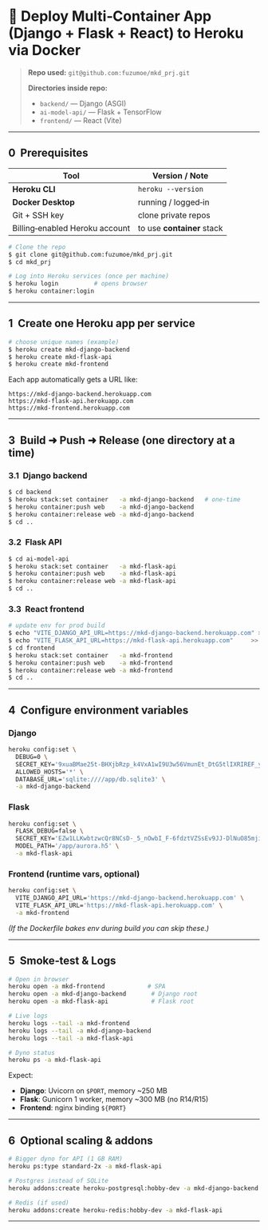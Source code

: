 # 🚀 Deploy Multi‑Container App (Django + Flask + React) to Heroku via Docker

> **Repo used:** `git@github.com:fuzumoe/mkd_prj.git`
>
> **Directories inside repo:**
>
> * `backend/` — Django (ASGI)
> * `ai-model-api/` — Flask + TensorFlow
> * `frontend/` — React (Vite)

---

## 0  Prerequisites

| Tool                           | Version / Note             |
| ------------------------------ | -------------------------- |
| **Heroku CLI**                 | `heroku --version`         |
| **Docker Desktop**             | running / logged‑in        |
| Git + SSH key                  | clone private repos        |
| Billing‑enabled Heroku account | to use **container** stack |

```bash
# Clone the repo
$ git clone git@github.com:fuzumoe/mkd_prj.git
$ cd mkd_prj

# Log into Heroku services (once per machine)
$ heroku login          # opens browser
$ heroku container:login
```

---

## 1  Create one Heroku app per service

```bash
# choose unique names (example)
$ heroku create mkd-django-backend
$ heroku create mkd-flask-api
$ heroku create mkd-frontend
```

Each app automatically gets a URL like:

```
https://mkd-django-backend.herokuapp.com
https://mkd-flask-api.herokuapp.com
https://mkd-frontend.herokuapp.com
```

---

## 3  Build ➜ Push ➜ Release (one directory at a time)

### 3.1  Django backend

```bash
$ cd backend
$ heroku stack:set container   -a mkd-django-backend   # one‑time
$ heroku container:push web    -a mkd-django-backend
$ heroku container:release web -a mkd-django-backend
$ cd ..
```

### 3.2  Flask API

```bash
$ cd ai-model-api
$ heroku stack:set container   -a mkd-flask-api
$ heroku container:push web    -a mkd-flask-api
$ heroku container:release web -a mkd-flask-api
$ cd ..
```

### 3.3  React frontend

```bash
# update env for prod build
$ echo "VITE_DJANGO_API_URL=https://mkd-django-backend.herokuapp.com" > frontend/.env.production
$ echo "VITE_FLASK_API_URL=https://mkd-flask-api.herokuapp.com"     >> frontend/.env.production
$ cd frontend
$ heroku stack:set container   -a mkd-frontend
$ heroku container:push web    -a mkd-frontend
$ heroku container:release web -a mkd-frontend
$ cd ..
```

---

## 4  Configure environment variables

### Django

```bash
heroku config:set \
  DEBUG=0 \
  SECRET_KEY='9xuaBMae25t-BHXjbRzp_k4VxA1wI9U3w56VmunEt_DtG5tlIXRIREF_yCpJSlnOoQc' \
  ALLOWED_HOSTS='*' \
  DATABASE_URL='sqlite:////app/db.sqlite3' \
  -a mkd-django-backend
```

### Flask

```bash
heroku config:set \
  FLASK_DEBUG=false \
  SECRET_KEY='EZw1LLKwbtzwcQr8NCsD-_5_nOwbI_F-6fdztVZSsEv9JJ-DlNuO85mji-YbWY94hXU' \
  MODEL_PATH='/app/aurora.h5' \
  -a mkd-flask-api
```

### Frontend (runtime vars, optional)

```bash
heroku config:set \
  VITE_DJANGO_API_URL='https://mkd-django-backend.herokuapp.com' \
  VITE_FLASK_API_URL='https://mkd-flask-api.herokuapp.com' \
  -a mkd-frontend
```

*(If the Dockerfile bakes env during build you can skip these.)*

---

## 5  Smoke‑test & Logs

```bash
# Open in browser
heroku open -a mkd-frontend            # SPA
heroku open -a mkd-django-backend       # Django root
heroku open -a mkd-flask-api            # Flask root

# Live logs
heroku logs --tail -a mkd-frontend
heroku logs --tail -a mkd-django-backend
heroku logs --tail -a mkd-flask-api

# Dyno status
heroku ps -a mkd-flask-api
```

Expect:

* **Django**: Uvicorn on `$PORT`, memory \~250 MB
* **Flask**: Gunicorn 1 worker, memory \~300 MB (no R14/R15)
* **Frontend**: nginx binding `${PORT}`

---

## 6  Optional scaling & addons

```bash
# Bigger dyno for API (1 GB RAM)
heroku ps:type standard-2x -a mkd-flask-api

# Postgres instead of SQLite
heroku addons:create heroku-postgresql:hobby-dev -a mkd-django-backend

# Redis (if used)
heroku addons:create heroku-redis:hobby-dev -a mkd-flask-api
```

---
